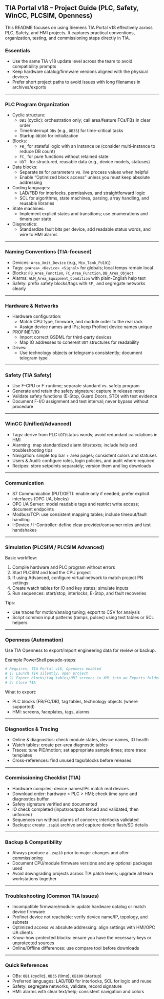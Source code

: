 ## TIA Portal v18 – Project Guide (PLC, Safety, WinCC, PLCSIM, Openness)

This README focuses on using Siemens TIA Portal v18 effectively across PLC, Safety, and HMI projects. It captures practical conventions, organization, testing, and commissioning steps directly in TIA.

### Essentials
- Use the same TIA v18 update level across the team to avoid compatibility prompts
- Keep hardware catalog/firmware versions aligned with the physical devices
- Prefer short project paths to avoid issues with long filenames in archives/exports

---

### PLC Program Organization
- Cyclic structure:
  - `OB1` (cyclic): orchestration only; call area/feature FCs/FBs in clear order
  - Time/interrupt `OBs` (e.g., `OB35`) for time-critical tasks
  - Startup `OB100` for initialization
- Blocks:
  - `FB_` for stateful logic with an instance `DB` (consider multi-instance to reduce DB count)
  - `FC_` for pure functions without retained state
  - `UDT_` for structured, reusable data (e.g., device models, statuses)
- Data blocks:
  - Separate `DB` for parameters vs. live process values when helpful
  - Enable “Optimized block access” unless you must keep absolute addressing
- Coding languages:
  - LAD/FBD for interlocks, permissives, and straightforward logic
  - SCL for algorithms, state machines, parsing, array handling, and reusable libraries
- State machines:
  - Implement explicit states and transitions; use enumerations and timers per state
- Diagnostics:
  - Standardize fault bits per device, add readable status words, and wire to HMI alarms

---

### Naming Conventions (TIA-focused)
- Devices: `Area_Unit_Device` (e.g., `Mix_Tank_PU101`)
- Tags: `g<Area>_<Device>_<Signal>` for globals; local temps remain local
- Blocks: `FB_Area_Function`, `FC_Area_Function`, `DB_Area_Object`
- Alarms: `ALM_Area_Equipment_Condition` with plain-English help text
- Safety: prefix safety blocks/tags with `SF_` and segregate networks clearly

---

### Hardware & Networks
- Hardware configuration:
  - Match CPU type, firmware, and module order to the real rack
  - Assign device names and IPs; keep Profinet device names unique
- PROFINET/IO:
  - Import correct GSDML for third-party devices
  - Map IO addresses to coherent `UDT` structures for readability
- Drives:
  - Use technology objects or telegrams consistently; document telegram type

---

### Safety (TIA Safety)
- Use F-CPU or F-runtime; separate standard vs. safety program
- Generate and retain the safety signature; capture in release notes
- Validate safety functions (E-Stop, Guard Doors, STO) with test evidence
- Document F-I/O assignment and test interval; never bypass without procedure

---

### WinCC (Unified/Advanced)
- Tags: derive from PLC `UDT`/status words; avoid redundant calculations in HMI
- Alarming: map standardized alarm bits/texts; include help and troubleshooting tips
- Navigation: simple top bar + area pages; consistent colors and statuses
- Users & Audit: configure roles, login policies, and audit where required
- Recipes: store setpoints separately; version them and log downloads

---

### Communication
- S7 Communication (PUT/GET): enable only if needed; prefer explicit interfaces (OPC UA, blocks)
- OPC UA Server: model readable tags and restrict write access; document endpoints
- Modbus/TCP: use consistent mapping tables; include timeout/fault handling
- I-Device / I-Controller: define clear provider/consumer roles and test handshakes

---

### Simulation (PLCSIM / PLCSIM Advanced)
Basic workflow:
1) Compile hardware and PLC program without errors
2) Start PLCSIM and load the CPU project
3) If using Advanced, configure virtual network to match project PN settings
4) Create watch tables for IO and key states; simulate inputs
5) Run sequences: start/stop, interlocks, E-Stop, and fault recoveries

Tips:
- Use traces for motion/analog tuning; export to CSV for analysis
- Script common input patterns (ramps, pulses) using test tables or SCL helpers

---

### Openness (Automation)
Use TIA Openness to export/import engineering data for review or backup.

Example PowerShell pseudo-steps:
```powershell
# Requires: TIA Portal v18, Openness enabled
# 1) Launch TIA silently, open project
# 2) Export blocks/tag tables/HMI screens to XML into an Exports folder
# 3) Close TIA
```

What to export:
- PLC blocks (FB/FC/DB), tag tables, technology objects (where supported)
- HMI: screens, faceplates, tags, alarms

---

### Diagnostics & Tracing
- Online & diagnostics: check module states, device names, IO health
- Watch tables: create per-area diagnostic tables
- Traces: tune PID/motion; set appropriate sample times; store trace templates
- Cross-references: find unused tags/blocks before releases

---

### Commissioning Checklist (TIA)
- Hardware compiles; device names/IPs match real devices
- Download order: hardware > PLC > HMI; check time sync and diagnostics buffer
- Safety signature verified and documented
- IO check completed (inputs/outputs forced and validated, then unforced)
- Sequences run without alarms of concern; interlocks validated
- Backups: create `.zap18` archive and capture device flash/SD details

---

### Backup & Compatibility
- Always produce a `.zap18` prior to major changes and after commissioning
- Document CPU/module firmware versions and any optional packages used
- Avoid downgrading projects across TIA patch levels; upgrade all team workstations together

---

### Troubleshooting (Common TIA Issues)
- Incompatible firmware/module: update hardware catalog or match device firmware
- Profinet device not reachable: verify device name/IP, topology, and subnets
- Optimized access vs absolute addressing: align settings with HMI/OPC UA clients
- Know-how-protected blocks: ensure you have the necessary keys or unprotected sources
- Online/Offline differences: use compare tool before downloads

---

### Quick References
- OBs: `OB1` (cyclic), `OB35` (time), `OB100` (startup)
- Preferred languages: LAD/FBD for interlocks, SCL for logic and reuse
- Safety: segregate networks, validate, record signature
- HMI: alarms with clear text/help; consistent navigation and colors



